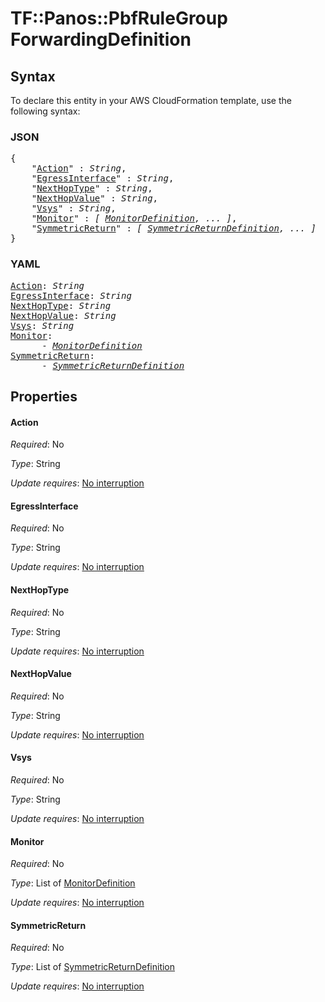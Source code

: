# TF::Panos::PbfRuleGroup ForwardingDefinition

## Syntax

To declare this entity in your AWS CloudFormation template, use the following syntax:

### JSON

<pre>
{
    "<a href="#action" title="Action">Action</a>" : <i>String</i>,
    "<a href="#egressinterface" title="EgressInterface">EgressInterface</a>" : <i>String</i>,
    "<a href="#nexthoptype" title="NextHopType">NextHopType</a>" : <i>String</i>,
    "<a href="#nexthopvalue" title="NextHopValue">NextHopValue</a>" : <i>String</i>,
    "<a href="#vsys" title="Vsys">Vsys</a>" : <i>String</i>,
    "<a href="#monitor" title="Monitor">Monitor</a>" : <i>[ <a href="monitordefinition.md">MonitorDefinition</a>, ... ]</i>,
    "<a href="#symmetricreturn" title="SymmetricReturn">SymmetricReturn</a>" : <i>[ <a href="symmetricreturndefinition.md">SymmetricReturnDefinition</a>, ... ]</i>
}
</pre>

### YAML

<pre>
<a href="#action" title="Action">Action</a>: <i>String</i>
<a href="#egressinterface" title="EgressInterface">EgressInterface</a>: <i>String</i>
<a href="#nexthoptype" title="NextHopType">NextHopType</a>: <i>String</i>
<a href="#nexthopvalue" title="NextHopValue">NextHopValue</a>: <i>String</i>
<a href="#vsys" title="Vsys">Vsys</a>: <i>String</i>
<a href="#monitor" title="Monitor">Monitor</a>: <i>
      - <a href="monitordefinition.md">MonitorDefinition</a></i>
<a href="#symmetricreturn" title="SymmetricReturn">SymmetricReturn</a>: <i>
      - <a href="symmetricreturndefinition.md">SymmetricReturnDefinition</a></i>
</pre>

## Properties

#### Action

_Required_: No

_Type_: String

_Update requires_: [No interruption](https://docs.aws.amazon.com/AWSCloudFormation/latest/UserGuide/using-cfn-updating-stacks-update-behaviors.html#update-no-interrupt)

#### EgressInterface

_Required_: No

_Type_: String

_Update requires_: [No interruption](https://docs.aws.amazon.com/AWSCloudFormation/latest/UserGuide/using-cfn-updating-stacks-update-behaviors.html#update-no-interrupt)

#### NextHopType

_Required_: No

_Type_: String

_Update requires_: [No interruption](https://docs.aws.amazon.com/AWSCloudFormation/latest/UserGuide/using-cfn-updating-stacks-update-behaviors.html#update-no-interrupt)

#### NextHopValue

_Required_: No

_Type_: String

_Update requires_: [No interruption](https://docs.aws.amazon.com/AWSCloudFormation/latest/UserGuide/using-cfn-updating-stacks-update-behaviors.html#update-no-interrupt)

#### Vsys

_Required_: No

_Type_: String

_Update requires_: [No interruption](https://docs.aws.amazon.com/AWSCloudFormation/latest/UserGuide/using-cfn-updating-stacks-update-behaviors.html#update-no-interrupt)

#### Monitor

_Required_: No

_Type_: List of <a href="monitordefinition.md">MonitorDefinition</a>

_Update requires_: [No interruption](https://docs.aws.amazon.com/AWSCloudFormation/latest/UserGuide/using-cfn-updating-stacks-update-behaviors.html#update-no-interrupt)

#### SymmetricReturn

_Required_: No

_Type_: List of <a href="symmetricreturndefinition.md">SymmetricReturnDefinition</a>

_Update requires_: [No interruption](https://docs.aws.amazon.com/AWSCloudFormation/latest/UserGuide/using-cfn-updating-stacks-update-behaviors.html#update-no-interrupt)

